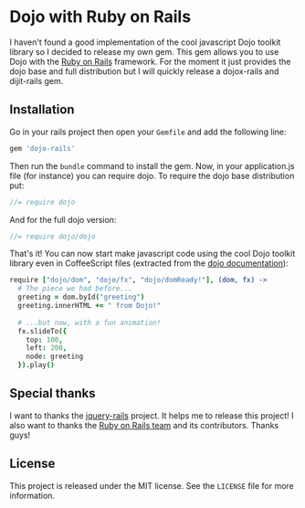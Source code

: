 # Dojo with Ruby on Rails

I haven't found a good implementation of the cool javascript Dojo toolkit library so I decided to release my own gem. This gem allows you to use Dojo with the [Ruby on Rails](http://github.com/rails/rails) framework. For the moment it just provides the dojo base and full distribution but I will quickly release a dojox-rails and dijit-rails gem.

## Installation

Go in your rails project then open your `Gemfile` and add the following line:

``` ruby
gem 'dojo-rails'
```

Then run the `bundle` command to install the gem. Now, in your application.js file (for instance) you can require dojo. To require the dojo base distribution put:

``` javascript
//= require dojo
```

And for the full dojo version:

``` javascript
//= require dojo/dojo
```

That's it! You can now start make javascript code using the cool Dojo toolkit library even in CoffeeScript files (extracted from the [dojo documentation](http://dojotoolkit.org/documentation/tutorials/1.7/hello_dojo)):

```coffeescript
require ["dojo/dom", "dojo/fx", "dojo/domReady!"], (dom, fx) ->
  # The piece we had before...
  greeting = dom.byId("greeting")
  greeting.innerHTML += " from Dojo!"
 
  # ...but now, with a fun animation!
  fx.slideTo({
    top: 100,
    left: 200,
    node: greeting
  }).play()
```

## Special thanks

I want to thanks the [jquery-rails](http://github.com/rails/jquery-rails) project. It helps me to release this project!
I also want to thanks the [Ruby on Rails team](http://github.com/rails/) and its contributors. Thanks guys!

## License

This project is released under the MIT license. See the `LICENSE` file for more information.